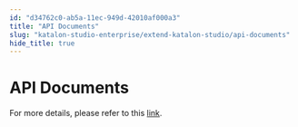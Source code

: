 ```yaml
---
id: "d34762c0-ab5a-11ec-949d-42010af000a3"
title: "API Documents"
slug: "katalon-studio-enterprise/extend-katalon-studio/api-documents"
hide_title: true
---
```


# <a id="id" class="anchor_top_offset"/><a id="ariaid-title1" class="anchor_top_offset"/>API Documents

<p xmlns="http://www.w3.org/1999/xhtml" className="p">For more details, please refer to this <a className="xref j-external-link" href="https://docs.katalon.com/javadoc/index.html" target="_blank">link</a>.</p> 
